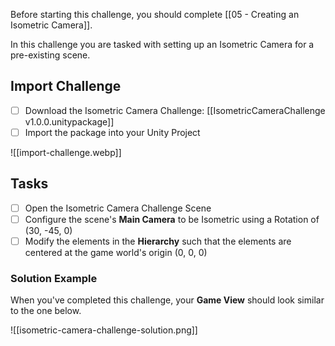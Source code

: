 Before starting this challenge, you should complete [[05 - Creating an Isometric Camera]].

In this challenge you are tasked with setting up an Isometric Camera for a pre-existing scene.
## Import Challenge

- [ ] Download the Isometric Camera Challenge: [[IsometricCameraChallenge v1.0.0.unitypackage]]
- [ ] Import the package into your Unity Project

![[import-challenge.webp]]
## Tasks
- [ ] Open the Isometric Camera Challenge Scene
- [ ] Configure the scene's **Main Camera** to be Isometric using a Rotation of (30, -45, 0)
- [ ] Modify the elements in the **Hierarchy** such that the elements are centered at the game world's origin (0, 0, 0)
### Solution Example

When you've completed this challenge, your **Game View** should look similar to the one below.

![[isometric-camera-challenge-solution.png]]